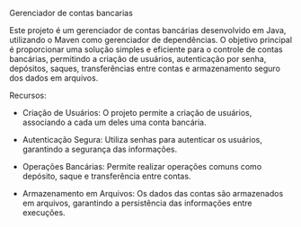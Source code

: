 Gerenciador de contas bancarias

Este projeto é um gerenciador de contas bancárias desenvolvido em Java, utilizando o Maven como gerenciador de dependências. O objetivo principal é proporcionar uma solução simples e eficiente para o controle de contas bancárias, permitindo a criação de usuários, autenticação por senha, depósitos, saques, transferências entre contas e armazenamento seguro dos dados em arquivos.

Recursos:

* Criação de Usuários: O projeto permite a criação de usuários, associando a cada um deles uma conta bancária.

* Autenticação Segura: Utiliza senhas para autenticar os usuários, garantindo a segurança das informações.

* Operações Bancárias: Permite realizar operações comuns como depósito, saque e transferência entre contas.

* Armazenamento em Arquivos: Os dados das contas são armazenados em arquivos, garantindo a persistência das informações entre execuções.
